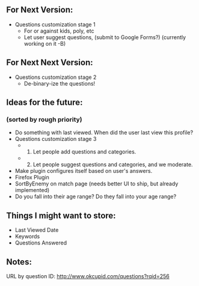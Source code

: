 ## For Next Version:
 
* Questions customization stage 1
    * For or against kids, poly, etc
    * Let user suggest questions, (submit to Google Forms?) (currently working on it -B)

## For Next Next Version:

* Questions customization stage 2
    * De-binary-ize the questions!

## Ideas for the future:
### (sorted by rough priority)

* Do something with last viewed. When did the user last view this profile?
* Questions customization stage 3
    * 1. Let people add questions and categories.
    * 2. Let people suggest questions and categories, and we moderate.
* Make plugin configures itself based on user's answers.
* Firefox Plugin
* SortByEnemy on match page (needs better UI to ship, but already implemented)
* Do you fall into their age range? Do they fall into your age range?
 
 
## Things I might want to store:
 
* Last Viewed Date
* Keywords
* Questions Answered

## Notes:

URL by question ID: http://www.okcupid.com/questions?rqid=256

